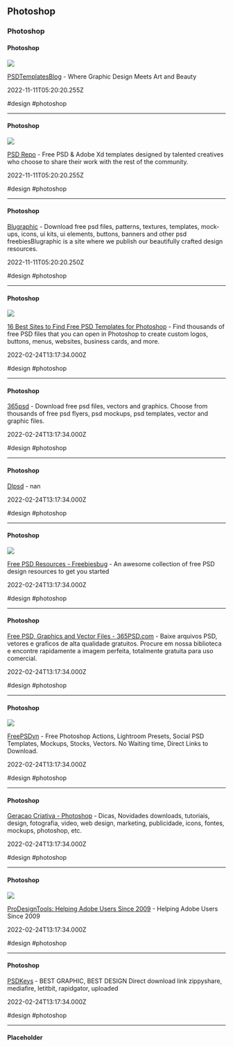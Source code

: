 ## Photoshop
### Photoshop

#### Photoshop

![](https://www.psdtemplatesblog.com/wp-content/uploads/2022/06/psd-templates.jpg)

[PSDTemplatesBlog](https://www.psdtemplatesblog.com) - Where Graphic Design Meets Art and Beauty

2022-11-11T05:20:20.255Z

#design #photoshop

---

#### Photoshop

![](https://cdn.psdrepo.com/resources/psdrepo_share_new.png)

[PSD Repo](https://psdrepo.com) - Free PSD & Adobe Xd templates designed by talented creatives who choose to share their work with the rest of the community.

2022-11-11T05:20:20.255Z

#design #photoshop

---

#### Photoshop

[Blugraphic](http://www.blugraphic.com) - Download free psd files, patterns, textures, templates, mock-ups, icons, ui kits, ui elements, buttons, banners and other psd freebiesBlugraphic is a site where we publish our beautifully crafted design resources.

2022-11-11T05:20:20.250Z

#design #photoshop

---

#### Photoshop

![](https://www.lifewire.com/thmb/5pvF1EaYhGdFHlD9bz5I4XNhylQ=/1500x0/filters:no_upscale():max_bytes(150000):strip_icc()/GettyImages-598547700-efdc0653f5834257b8ff2e07c534b1ae.jpg)

[16 Best Sites to Find Free PSD Templates for Photoshop](https://www.thebalance.com/free-psd-templates-for-adobe-photoshop-1358114) - Find thousands of free PSD files that you can open in Photoshop to create custom logos, buttons, menus, websites, business cards, and more.

2022-02-24T13:17:34.000Z

#design #photoshop

---

#### Photoshop

[365psd](https://365psd.com) - Download free psd files, vectors and graphics. Choose from thousands of free psd flyers, psd mockups, psd templates, vector and graphic files.

2022-02-24T13:17:34.000Z

#design #photoshop

---

#### Photoshop

[Dlpsd](https://downloadpsd.cc) - nan

2022-02-24T13:17:34.000Z

#design #photoshop

---

#### Photoshop

![](https://freebiesbug.com/wp-content/uploads/2023/08/freebiesbug-2.png)

[Free PSD Resources - Freebiesbug](https://freebiesbug.com/psd-freebies) - An awesome collection of free PSD design resources to get you started

2022-02-24T13:17:34.000Z

#design #photoshop

---

#### Photoshop

[Free PSD, Graphics and Vector Files - 365PSD.com](https://pt.365psd.com) - Baixe arquivos PSD, vetores e graficos de alta qualidade gratuitos. Procure em nossa biblioteca e encontre rapidamente a imagem perfeita, totalmente gratuita para uso comercial.

2022-02-24T13:17:34.000Z

#design #photoshop

---

#### Photoshop

![](https://freepsdvn.com/wp-content/uploads/2023/09/Facebook-OG.png)

[FreePSDvn](https://freepsdvn.com) - Free Photoshop Actions, Lightroom Presets, Social PSD Templates, Mockups, Stocks, Vectors. No Waiting time, Direct Links to Download.

2022-02-24T13:17:34.000Z

#design #photoshop

---

#### Photoshop

[Geracao Criativa - Photoshop](https://geracaocriativa.com/conteudos/design/photoshop) - Dicas, Novidades downloads, tutoriais, design, fotografia, video, web design, marketing, publicidade, icons, fontes, mockups, photoshop, etc.

2022-02-24T13:17:34.000Z

#design #photoshop

---

#### Photoshop

![](https://prodesigntools.com/wp-content/uploads/2020/10/free-adobe-stock-images-backpacker.jpg)

[ProDesignTools: Helping Adobe Users Since 2009](https://prodesigntools.com) - Helping Adobe Users Since 2009

2022-02-24T13:17:34.000Z

#design #photoshop

---

#### Photoshop

[PSDKeys](https://psdkeys.com) - BEST GRAPHIC, BEST DESIGN Direct download link zippyshare, mediafire, letitbit, rapidgator, uploaded

2022-02-24T13:17:34.000Z

#design #photoshop

---

#### Placeholder
